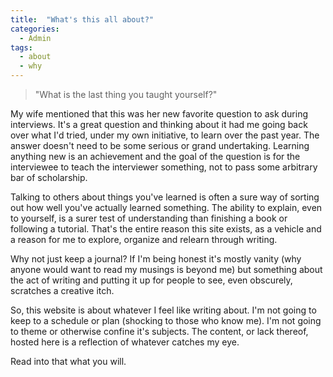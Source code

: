 ```yaml
---
title:  "What's this all about?"
categories:
  - Admin
tags:
  - about
  - why
---
```


> "What is the last thing you taught yourself?"

My wife mentioned that this was her new favorite question to ask during interviews. It's a great question and thinking about it had me going back over what I'd tried, under my own initiative, to learn over the past year. The answer doesn't need to be some serious or grand undertaking. Learning anything new is an achievement and the goal of the question is for the interviewee to teach the interviewer something, not to pass some arbitrary bar of scholarship.
 
Talking to others about things you've learned is often a sure way of sorting out how well you've actually learned something. The ability to explain, even to yourself, is a surer test of understanding than finishing a book or following a tutorial. That's the entire reason this site exists, as a vehicle and a reason for me to explore, organize and relearn through writing.
 
Why not just keep a journal? If I'm being honest it's mostly vanity (why anyone would want to read my musings is beyond me) but something about the act of writing and putting it up for people to see, even obscurely, scratches a creative itch.
 
So, this website is about whatever I feel like writing about. I'm not going to keep to a schedule or plan (shocking to those who know me). I'm not going to theme or otherwise confine it's subjects. The content, or lack thereof, hosted here is a reflection of whatever catches my eye.
 
Read into that what you will.
